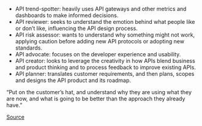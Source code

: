 * API trend-spotter: heavily uses API gateways and other metrics and dashboards to make informed decisions.
* API reviewer: seeks to understand the emotion behind what people like or don’t like, influencing the API design process.
* API risk assessor: wants to understand why something might not work, applying caution before adding new API protocols or adopting new standards.
* API advocate: focuses on the developer experience and usability.
* API creator: looks to leverage the creativity in how APIs blend business and product thinking and to process feedback to improve existing APIs.
* API planner: translates customer requirements, and then plans, scopes and designs the API product and its roadmap.


“Put on the customer’s hat, and understand why they are using what they are now, and what is going to be better than the approach they already have.”

[Source](https://tyk.io/the-six-hats-of-the-api-architect/?utm_source=thenewstack&utm_medium=website&utm_campaign=platform)
